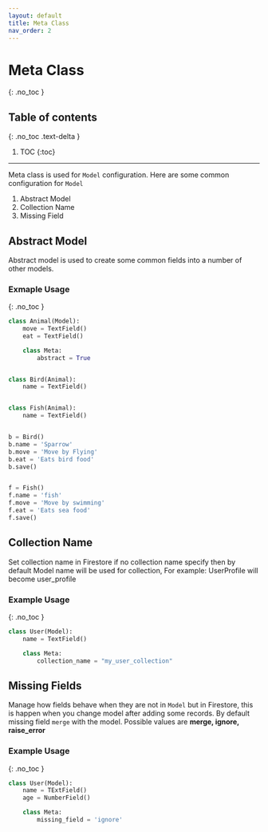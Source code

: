 ```yaml
---
layout: default
title: Meta Class
nav_order: 2
---
```


# Meta Class
{: .no_toc }

## Table of contents
{: .no_toc .text-delta }

1. TOC
{:toc}

---

Meta class is used for `Model` configuration. Here are some common configuration for `Model`

1. Abstract Model
2. Collection Name
3. Missing Field

## Abstract Model
Abstract model is used to create some common fields into a number of other models.

### Exmaple Usage
{: .no_toc }

```python
class Animal(Model):
    move = TextField()
    eat = TextField()

    class Meta:
        abstract = True


class Bird(Animal):
    name = TextField()


class Fish(Animal):
    name = TextField()


b = Bird()
b.name = 'Sparrow'
b.move = 'Move by Flying'
b.eat = 'Eats bird food'
b.save()


f = Fish()
f.name = 'fish'
f.move = 'Move by swimming'
f.eat = 'Eats sea food'
f.save()
```

## Collection Name
Set collection name in Firestore if no collection name specify then by default Model name will be used for collection,
For example: UserProfile will become user_profile

### Example Usage
{: .no_toc }

```python
class User(Model):
    name = TextField()

    class Meta:
        collection_name = "my_user_collection"
```

## Missing Fields
Manage how fields behave when they are not in `Model` but in Firestore, this is happen when you change model after
adding some records. By default missing field `merge` with the model.
Possible values are **merge, ignore, raise_error**

### Example Usage
{: .no_toc }

```python
class User(Model):
    name = TExtField()
    age = NumberField()

    class Meta:
        missing_field = 'ignore'
```